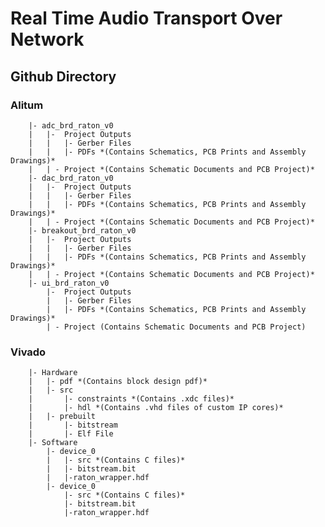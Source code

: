 # Real Time Audio Transport Over Network

## Github Directory

### Alitum
		|- adc_brd_raton_v0
		|	|-  Project Outputs
		|	|	|- Gerber Files
		|	|	|- PDFs *(Contains Schematics, PCB Prints and Assembly Drawings)*
		|	| - Project *(Contains Schematic Documents and PCB Project)*
		|- dac_brd_raton_v0
		|	|-  Project Outputs
		|	|	|- Gerber Files
		|	|	|- PDFs *(Contains Schematics, PCB Prints and Assembly Drawings)*
		|	| - Project *(Contains Schematic Documents and PCB Project)*
		|- breakout_brd_raton_v0
		|	|-  Project Outputs
		|	|	|- Gerber Files
		|	|	|- PDFs *(Contains Schematics, PCB Prints and Assembly Drawings)*
		|	| - Project *(Contains Schematic Documents and PCB Project)*
		|- ui_brd_raton_v0
			|-  Project Outputs
			|	|- Gerber Files
			|	|- PDFs *(Contains Schematics, PCB Prints and Assembly Drawings)*
			| - Project (Contains Schematic Documents and PCB Project)
### Vivado
		|- Hardware
		|	|- pdf *(Contains block design pdf)*
		|	|- src
		|		|- constraints *(Contains .xdc files)*
		|		|- hdl *(Contains .vhd files of custom IP cores)*
		|	|- prebuilt 
		|		|- bitstream
		|		|- Elf File
		|- Software 
			|- device_0 
			|	|- src *(Contains C files)*
			|	|- bitstream.bit 
			|	|-raton_wrapper.hdf
			|- device_0 
				|- src *(Contains C files)*
				|- bitstream.bit 
				|-raton_wrapper.hdf
